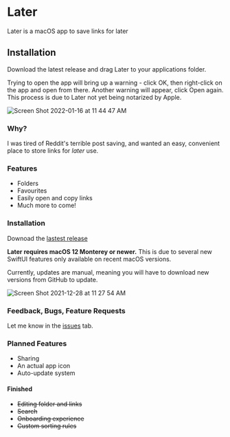 
# Later

Later is a macOS app to save links for later

## Installation

Download the latest release and drag Later to your applications folder.

Trying to open the app will bring up a warning - click OK, then right-click on the app and open from there. Another warning will appear, click Open again. This process is due to Later not yet being notarized by Apple.

![Screen Shot 2022-01-16 at 11 44 47 AM](https://user-images.githubusercontent.com/87033324/149675395-f3ada33f-027f-4f88-b654-9592d68f2bd1.png)


### Why?

I was tired of Reddit's terrible post saving, and wanted an easy, convenient place to store links for _later_ use. 

### Features

- Folders
- Favourites
- Easily open and copy links
- Much more to come!

### Installation

Downoad the [lastest release](https://github.com/PeterTheSalmon/Later/releases/download/0.3.0-beta/Later.v0.3.0-beta.zip)

**Later requires macOS 12 Monterey or newer.** This is due to several new SwiftUI features only available on recent macOS versions.

Currently, updates are manual, meaning you will have to download new versions from GitHub to update.

![Screen Shot 2021-12-28 at 11 27 54 AM](https://user-images.githubusercontent.com/87033324/147600490-bb230d43-6df9-42a3-9af4-c4644513064e.png)

### Feedback, Bugs, Feature Requests

Let me know in the [issues](https://github.com/PeterTheSalmon/Later/issues) tab.
### Planned Features

- Sharing
- An actual app icon
- Auto-update system

#### Finished
- ~~Editing folder and links~~
- ~~Search~~
- ~~Onboarding experience~~
- ~~Custom sorting rules~~
